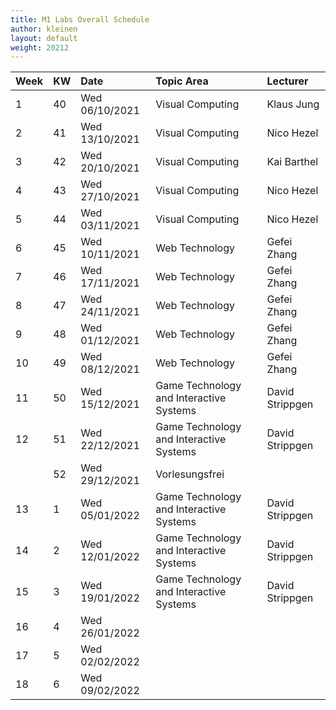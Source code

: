 ```yaml
---
title: M1 Labs Overall Schedule
author: kleinen
layout: default
weight: 20212
---
```


| Week | KW  | Date           | Topic Area                              | Lecturer        |
|:---- |:--- |:-------------- |:--------------------------------------- |:--------------- |
| 1    | 40  | Wed 06/10/2021 | Visual Computing                        | Klaus Jung      |
| 2    | 41  | Wed 13/10/2021 | Visual Computing                        | Nico Hezel      |
| 3    | 42  | Wed 20/10/2021 | Visual Computing                        | Kai Barthel     |
| 4    | 43  | Wed 27/10/2021 | Visual Computing                        | Nico Hezel      |
| 5    | 44  | Wed 03/11/2021 | Visual Computing                        | Nico Hezel      |
| 6    | 45  | Wed 10/11/2021 | Web Technology                          | Gefei Zhang     |
| 7    | 46  | Wed 17/11/2021 | Web Technology                          | Gefei Zhang     |
| 8    | 47  | Wed 24/11/2021 | Web Technology                          | Gefei Zhang     |
| 9    | 48  | Wed 01/12/2021 | Web Technology                          | Gefei Zhang     |
| 10   | 49  | Wed 08/12/2021 | Web Technology                          | Gefei Zhang     |
| 11   | 50  | Wed 15/12/2021 | Game Technology and Interactive Systems | David Strippgen |
| 12   | 51  | Wed 22/12/2021 | Game Technology and Interactive Systems | David Strippgen |
|      | 52  | Wed 29/12/2021 | Vorlesungsfrei                          |                 |
| 13   | 1   | Wed 05/01/2022 | Game Technology and Interactive Systems | David Strippgen |
| 14   | 2   | Wed 12/01/2022 | Game Technology and Interactive Systems | David Strippgen |
| 15   | 3   | Wed 19/01/2022 | Game Technology and Interactive Systems | David Strippgen |
| 16   | 4   | Wed 26/01/2022 |                                         |                 |
| 17   | 5   | Wed 02/02/2022 |                                         |                 |
| 18   | 6   | Wed 09/02/2022 |                                         |                 |
